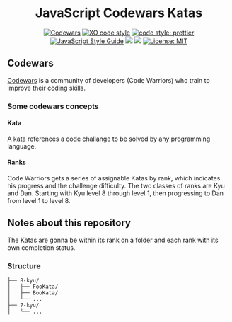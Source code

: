 <h1 align="center"> JavaScript Codewars Katas </h1>
<div align="center">

[![Codewars](https://www.codewars.com/users/AsmusGerman/badges/micro)](https://www.codewars.com/users/AsmusGerman)
[![XO code style](https://img.shields.io/badge/code_style-XO-5ed9c7.svg)](https://github.com/xojs/xo)
[![code style: prettier](https://img.shields.io/badge/code_style-prettier-ff69b4.svg?style=flat-square)](https://github.com/prettier/prettier)
[![JavaScript Style Guide](https://img.shields.io/badge/code_style-standard-brightgreen.svg)](https://standardjs.com)
![](https://david-dm.org/AsmusGerman/javascript-codewars-katas.svg)
![](https://david-dm.org/AsmusGerman/javascript-codewars-katas/dev-status.svg)
[![License: MIT](https://img.shields.io/badge/License-MIT-yellow.svg)](https://opensource.org/licenses/MIT)

</div>

## Codewars

[Codewars](https://www.codewars.com/) is a community of developers (Code Warriors) who train to improve their coding skills.

### Some codewars concepts

#### Kata

A kata references a code challange to be solved by any programming language.

#### Ranks

Code Warriors gets a series of assignable Katas by rank, which indicates his progress and the challenge difficulty.
The two classes of ranks are Kyu and Dan. Starting with Kyu level 8 through level 1, then progressing to Dan from level 1 to level 8.

## Notes about this repository

The Katas are gonna be within its rank on a folder and each rank with its own completion status.

### Structure

```
├── 8-kyu/
│   ├── FooKata/
│   ├── BooKata/
│   └── ...
├── 7-kyu/
│   └── ...
```
